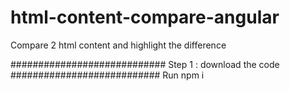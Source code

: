# html-content-compare-angular
Compare 2 html content and highlight the difference


############################
Step 1 : download the code 
###########################
Run npm i
